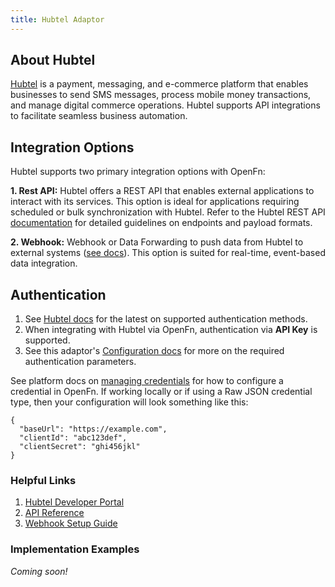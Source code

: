 ```yaml
---
title: Hubtel Adaptor
---
```


## About Hubtel

[Hubtel](https://www.hubtel.com/) is a payment, messaging, and e-commerce platform that enables businesses to send SMS messages, process mobile money transactions, and manage digital commerce operations. Hubtel supports API integrations to facilitate seamless business automation.

## Integration Options

Hubtel supports two primary integration options with OpenFn:

**1. Rest API:** Hubtel offers a REST API that enables external applications to interact with its services. This option is ideal for applications requiring scheduled or bulk synchronization with Hubtel. Refer to the Hubtel REST API [documentation](https://api.hubtel.com/) for detailed guidelines on endpoints and payload formats.

**2. Webhook:** Webhook or Data Forwarding to push data from Hubtel to external systems ([see docs](https://developers.hubtel.com/docs/webhooks)). This option is suited for real-time, event-based data integration.

## Authentication
1. See [Hubtel docs](https://developers.hubtel.com/docs/authentication) for the latest on supported authentication methods.
2. When integrating with Hubtel via OpenFn, authentication via **API Key** is supported.
3. See this adaptor's [Configuration docs](/adaptors/packages/hubtel-configuration-schema) for more on the required authentication parameters.

See platform docs on [managing credentials](documentation/manage-projects/manage-credentials) for how to configure a credential in OpenFn. If working locally or if using a Raw JSON credential type, then your configuration will look something like this:

```
{
  "baseUrl": "https://example.com",
  "clientId": "abc123def",
  "clientSecret": "ghi456jkl"
}
```

### Helpful Links

1. [Hubtel Developer Portal](https://developers.hubtel.com/)
2. [API Reference](https://developers.hubtel.com/docs/)
3. [Webhook Setup Guide](https://developers.hubtel.com/docs/webhooks)

   
### Implementation Examples

_Coming soon!_




